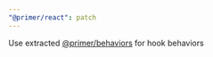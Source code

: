 ```yaml
---
"@primer/react": patch
---
```


Use extracted [@primer/behaviors](https://github.com/primer/behaviors) for hook behaviors
